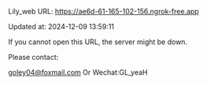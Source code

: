 Lily_web URL: https://ae6d-61-165-102-156.ngrok-free.app

Updated at: 2024-12-09 13:59:11

If you cannot open this URL, the server might be down.

Please contact: 

goley04@foxmail.com Or Wechat:GL_yeaH